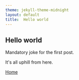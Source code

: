 ```yaml
---
theme: jekyll-theme-midnight
layout: default
title:  Hello world
---
```


## Hello world

Mandatory joke for the first post.

It's all uphill from here.



[Home](README.md)